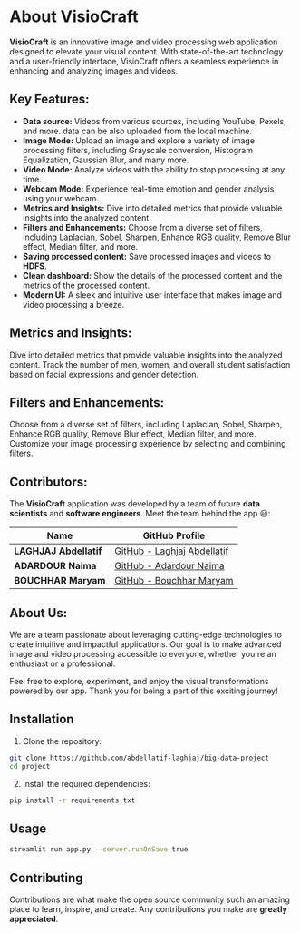 # About VisioCraft

**VisioCraft** is an innovative image and video processing web application designed to elevate your visual content. With state-of-the-art technology and a user-friendly interface, VisioCraft offers a seamless experience in enhancing and analyzing images and videos.

## Key Features:

- **Data source:** Videos from various sources, including YouTube, Pexels, and more. data can be also uploaded from the local machine.
- **Image Mode:** Upload an image and explore a variety of image processing filters, including Grayscale conversion, Histogram Equalization, Gaussian Blur, and many more.
- **Video Mode:** Analyze videos with the ability to stop processing at any time.
- **Webcam Mode:** Experience real-time emotion and gender analysis using your webcam.
- **Metrics and Insights:** Dive into detailed metrics that provide valuable insights into the analyzed content.
- **Filters and Enhancements:** Choose from a diverse set of filters, including Laplacian, Sobel, Sharpen, Enhance RGB quality, Remove Blur effect, Median filter, and more.
- **Saving processed content:** Save processed images and videos to **HDFS**.
- **Clean dashboard:** Show the details of the processed content and the metrics of the processed content.
- **Modern UI:** A sleek and intuitive user interface that makes image and video processing a breeze.

## Metrics and Insights:

Dive into detailed metrics that provide valuable insights into the analyzed content. Track the number of men, women, and overall student satisfaction based on facial expressions and gender detection.

## Filters and Enhancements:

Choose from a diverse set of filters, including Laplacian, Sobel, Sharpen, Enhance RGB quality, Remove Blur effect, Median filter, and more. Customize your image processing experience by selecting and combining filters.

## Contributors:

The **VisioCraft** application was developed by a team of future **data scientists** and **software engineers**. Meet the team behind the app 😃:

| **Name**               | **GitHub Profile**                                                   |
| ---------------------- | -------------------------------------------------------------------- |
| **LAGHJAJ Abdellatif** | [GitHub - Laghjaj Abdellatif](https://github.com/abdellatif-laghjaj) |
| **ADARDOUR Naima**     | [GitHub - Adardour Naima](https://github.com/naima-adardor)          |
| **BOUCHHAR Maryam**    | [GitHub - Bouchhar Maryam](https://github.com/MaryamBouchhar)        |

## About Us:

We are a team passionate about leveraging cutting-edge technologies to create intuitive and impactful applications. Our goal is to make advanced image and video processing accessible to everyone, whether you're an enthusiast or a professional.

Feel free to explore, experiment, and enjoy the visual transformations powered by our app. Thank you for being a part of this exciting journey!

## Installation

1. Clone the repository:

```bash
git clone https://github.com/abdellatif-laghjaj/big-data-project
cd project
```

2. Install the required dependencies:

```bash
pip install -r requirements.txt
```

## Usage

```bash
streamlit run app.py --server.runOnSave true
```

## Contributing

Contributions are what make the open source community such an amazing place to learn, inspire, and create. Any contributions you make are **greatly appreciated**.
